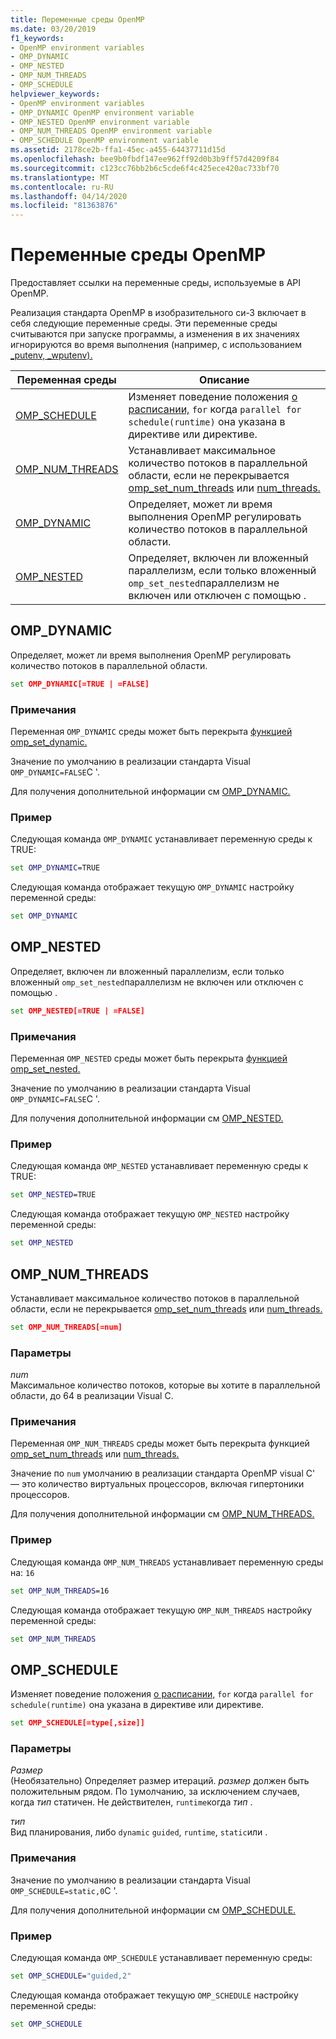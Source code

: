 ```yaml
---
title: Переменные среды OpenMP
ms.date: 03/20/2019
f1_keywords:
- OpenMP environment variables
- OMP_DYNAMIC
- OMP_NESTED
- OMP_NUM_THREADS
- OMP_SCHEDULE
helpviewer_keywords:
- OpenMP environment variables
- OMP_DYNAMIC OpenMP environment variable
- OMP_NESTED OpenMP environment variable
- OMP_NUM_THREADS OpenMP environment variable
- OMP_SCHEDULE OpenMP environment variable
ms.assetid: 2178ce2b-ffa1-45ec-a455-64437711d15d
ms.openlocfilehash: bee9b0fbdf147ee962ff92d0b3b9ff57d4209f84
ms.sourcegitcommit: c123cc76bb2b6c5cde6f4c425ece420ac733bf70
ms.translationtype: MT
ms.contentlocale: ru-RU
ms.lasthandoff: 04/14/2020
ms.locfileid: "81363876"
---
```

# <a name="openmp-environment-variables"></a>Переменные среды OpenMP

Предоставляет ссылки на переменные среды, используемые в API OpenMP.

Реализация стандарта OpenMP в изобразительного си-З включает в себя следующие переменные среды. Эти переменные среды считываются при запуске программы, а изменения в их значениях игнорируются во время выполнения (например, с использованием [_putenv, _wputenv).](../../../c-runtime-library/reference/putenv-wputenv.md)

|Переменная среды|Описание|
|--------------------|-----------|
|[OMP_SCHEDULE](#omp-schedule)|Изменяет поведение положения [о расписании,](openmp-clauses.md#schedule) `for` когда `parallel for` `schedule(runtime)` она указана в директиве или директиве.|
|[OMP_NUM_THREADS](#omp-num-threads)|Устанавливает максимальное количество потоков в параллельной области, если не перекрывается [omp_set_num_threads](openmp-functions.md#omp-set-num-threads) или [num_threads.](openmp-clauses.md#num-threads)|
|[OMP_DYNAMIC](#omp-dynamic)|Определяет, может ли время выполнения OpenMP регулировать количество потоков в параллельной области.|
|[OMP_NESTED](#omp-nested)|Определяет, включен ли вложенный параллелизм, если только вложенный `omp_set_nested`параллелизм не включен или отключен с помощью .|

## <a name="omp_dynamic"></a><a name="omp-dynamic"></a>OMP_DYNAMIC

Определяет, может ли время выполнения OpenMP регулировать количество потоков в параллельной области.

```cmd
set OMP_DYNAMIC[=TRUE | =FALSE]
```

### <a name="remarks"></a>Примечания

Переменная `OMP_DYNAMIC` среды может быть перекрыта [функцией omp_set_dynamic.](openmp-functions.md#omp-set-dynamic)

Значение по умолчанию в реализации стандарта Visual `OMP_DYNAMIC=FALSE`C '.

Для получения дополнительной информации см [OMP_DYNAMIC.](../../../parallel/openmp/4-3-omp-dynamic.md)

### <a name="example"></a>Пример

Следующая команда `OMP_DYNAMIC` устанавливает переменную среды к TRUE:

```cmd
set OMP_DYNAMIC=TRUE
```

Следующая команда отображает текущую `OMP_DYNAMIC` настройку переменной среды:

```cmd
set OMP_DYNAMIC
```

## <a name="omp_nested"></a><a name="omp-nested"></a>OMP_NESTED

Определяет, включен ли вложенный параллелизм, если только вложенный `omp_set_nested`параллелизм не включен или отключен с помощью .

```cmd
set OMP_NESTED[=TRUE | =FALSE]
```

### <a name="remarks"></a>Примечания

Переменная `OMP_NESTED` среды может быть перекрыта [функцией omp_set_nested.](openmp-functions.md#omp-set-nested)

Значение по умолчанию в реализации стандарта Visual `OMP_DYNAMIC=FALSE`C '.

Для получения дополнительной информации см [OMP_NESTED.](../../../parallel/openmp/4-4-omp-nested.md)

### <a name="example"></a>Пример

Следующая команда `OMP_NESTED` устанавливает переменную среды к TRUE:

```cmd
set OMP_NESTED=TRUE
```

Следующая команда отображает текущую `OMP_NESTED` настройку переменной среды:

```cmd
set OMP_NESTED
```

## <a name="omp_num_threads"></a><a name="omp-num-threads"></a>OMP_NUM_THREADS

Устанавливает максимальное количество потоков в параллельной области, если не перекрывается [omp_set_num_threads](openmp-functions.md#omp-set-num-threads) или [num_threads.](openmp-clauses.md#num-threads)

```cmd
set OMP_NUM_THREADS[=num]
```

### <a name="parameters"></a>Параметры

*num*<br/>
Максимальное количество потоков, которые вы хотите в параллельной области, до 64 в реализации Visual C.

### <a name="remarks"></a>Примечания

Переменная `OMP_NUM_THREADS` среды может быть перекрыта функцией [omp_set_num_threads](openmp-functions.md#omp-set-num-threads) или [num_threads.](openmp-clauses.md#num-threads)

Значение по `num` умолчанию в реализации стандарта OpenMP visual C' — это количество виртуальных процессоров, включая гипертоники процессоров.

Для получения дополнительной информации см [OMP_NUM_THREADS.](../../../parallel/openmp/4-2-omp-num-threads.md)

### <a name="example"></a>Пример

Следующая команда `OMP_NUM_THREADS` устанавливает переменную среды на: `16`

```cmd
set OMP_NUM_THREADS=16
```

Следующая команда отображает текущую `OMP_NUM_THREADS` настройку переменной среды:

```cmd
set OMP_NUM_THREADS
```

## <a name="omp_schedule"></a><a name="omp-schedule"></a>OMP_SCHEDULE

Изменяет поведение положения [о расписании,](openmp-clauses.md#schedule) `for` когда `parallel for` `schedule(runtime)` она указана в директиве или директиве.

```cmd
set OMP_SCHEDULE[=type[,size]]
```

### <a name="parameters"></a>Параметры

*Размер*<br/>
(Необязательно) Определяет размер итераций. *размер* должен быть положительным рядом. По `1`умолчанию, за исключением случаев, когда *тип* статичен. Не действителен, `runtime`когда *тип* .

*тип*<br/>
Вид планирования, либо `dynamic` `guided`, `runtime`, `static`или .

### <a name="remarks"></a>Примечания

Значение по умолчанию в реализации стандарта Visual `OMP_SCHEDULE=static,0`C '.

Для получения дополнительной информации см [OMP_SCHEDULE.](../../../parallel/openmp/4-1-omp-schedule.md)

### <a name="example"></a>Пример

Следующая команда `OMP_SCHEDULE` устанавливает переменную среды:

```cmd
set OMP_SCHEDULE="guided,2"
```

Следующая команда отображает текущую `OMP_SCHEDULE` настройку переменной среды:

```cmd
set OMP_SCHEDULE
```
